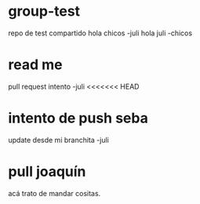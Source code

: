 # group-test
repo de test compartido
 hola chicos -juli
 hola juli -chicos
 
# read me
pull request intento -juli
<<<<<<< HEAD

intento de push seba
=======
update desde mi branchita -juli
# pull joaquín
acá trato de mandar cositas.